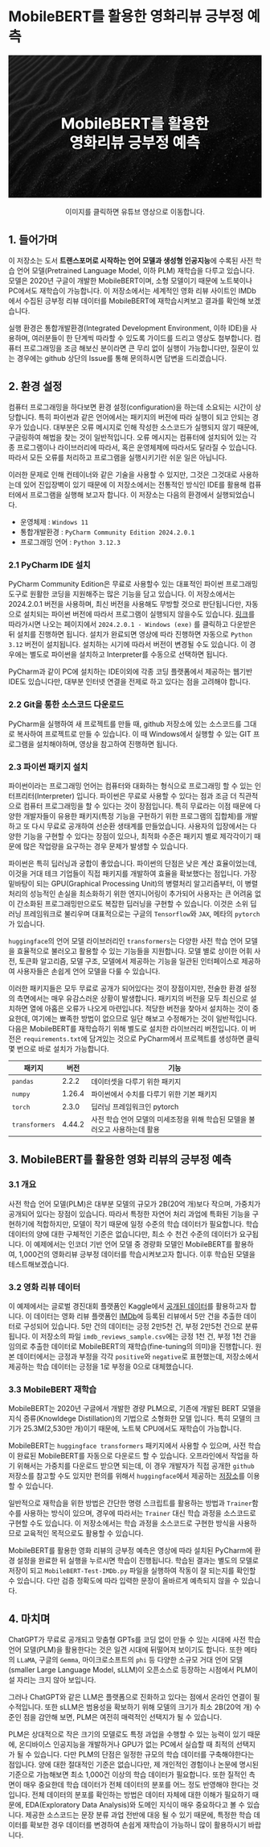 # MobileBERT를 활용한 영화리뷰 긍부정 예측
[![실행 영상](./thumb.png)](https://youtu.be/XIEK0ULeeB8)
<div align="center">
이미지를 클릭하면 유튜브 영상으로 이동합니다. 
</div>

## 1. 들어가며
이 저장소는 도서 **트랜스포머로 시작하는 언어 모델과 생성형 인공지능**에 수록된 사전 학습 언어 모델(Pretrained Language Model, 이하 PLM) 재학습을 다루고 있습니다. 모델은 2020년 구글이 개발한 MobileBERT이며, 소형 모델이기 때문에 노트북이나 PC에서도 재학습이 가능합니다. 이 저장소에서는 세계적인 영화 리뷰 사이트인 IMDb에서 수집된 긍부정 리뷰 데이터를 MobileBERT에 재학습시켜보고 결과를 확인해 보겠습니다. 

실행 환경은 통합개발환경(Integrated Development Environment, 이하 IDE)을 사용하며, 여러분들이 한 단계씩 따라할 수 있도록 가이드를 드리고 영상도 첨부합니다. 컴퓨터 프로그래밍을 조금 해보신 분이라면 큰 무리 없이 실행이 가능합니다만, 질문이 있는 경우에는 github 상단의 Issue를 통해 문의하시면 답변을 드리겠습니다.

## 2. 환경 설정
컴퓨터 프로그래밍을 하다보면 환경 설정(configuration)을 하는데 소요되는 시간이 상당합니다. 특히 파이썬과 같은 언어에서는 패키지의 버전에 따라 실행이 되고 안되는 경우가 있습니다. 대부분은 오류 메시지로 인해 작성한 소스코드가 실행되지 않기 때문에, 구글링하여 해법을 찾는 것이 일반적입니다. 오류 메시지는 컴퓨터에 설치되어 있는 각종 프로그램이나 라이브러리에 따라서, 혹은 운영체제에 따라서도 달라질 수 있습니다. 따라서 모든 오류를 처리하고 프로그램을 실행시키기란 쉬운 일은 아닙니다. 

이러한 문제로 인해 컨테이너와 같은 기술을 사용할 수 있지만, 그것은 그것대로 사용하는데 있어 진입장벽이 있기 때문에 이 저장소에서는 전통적인 방식인 IDE를 활용해 컴퓨터에서 프로그램을 실행해 보고자 합니다. 이 저장소는 다음의 환경에서 실행되었습니다.
 * 운영체제 : `Windows 11`
 * 통합개발환경 : `PyCharm Community Edition 2024.2.0.1`
 * 프로그래밍 언어 : `Python 3.12.3`

### 2.1 PyCharm IDE 설치
PyCharm Community Edition은 무료로 사용할수 있는 대표적인 파이썬 프로그래밍 도구로 원활한 코딩을 지원해주는 많은 기능을 담고 있습니다. 이 저장소에서는 2024.2.0.1 버전을 사용하며, 최신 버전을 사용해도 무방할 것으로 판단됩니다만, 자동으로 설치되는 파이썬 버전에 따라서 프로그램이 실행되지 않을수도 있습니다. <U>[링크](https://www.jetbrains.com/ko-kr/pycharm/download/other.html)</U>를 따라가시면 나오는 페이지에서 `2024.2.0.1 - Windows (exe)` 를 클릭하고 다운받은 뒤 설치를 진행하면 됩니다. 설치가 완료되면 영상에 따라 진행하면 자동으로 `Python 3.12` 버전이 설치됩니다. 설치하는 시기에 따라서 버전이 변경될 수도 있습니다. 이 경우에는 별도로 파이썬을 설치하고 Interpreter를 수동으로 선택하면 됩니다. 

PyCharm과 같이 PC에 설치하는 IDE이외에 각종 코딩 플랫폼에서 제공하는 웹기반 IDE도 있습니다만, 대부분 인터넷 연결을 전제로 하고 있다는 점을 고려해야 합니다.

### 2.2 Git을 통한 소스코드 다운로드
PyCharm을 실행하여 새 프로젝트를 만들 때, github 저장소에 있는 소스코드를 그대로 복사하여 프로젝트로 만들 수 있습니다. 이 때 Windows에서 실행할 수 있는 GIT 프로그램을 설치해야하며, 영상을 참고하여 진행하면 됩니다. 

### 2.3 파이썬 패키지 설치
파이썬이라는 프로그래밍 언어는 컴퓨터와 대화하는 형식으로 프로그래밍 할 수 있는 인터프리터(Interpreter) 입니다. 파이썬은 무료로 사용할 수 있다는 점과 조금 더 직관적으로 컴퓨터 프로그래밍을 할 수 있다는 것이 장점입니다. 특히 무료라는 이점 때문에 다양한 개발자들이 유용한 패키지(특정 기능을 구현하기 위한 프로그램의 집합체)를 개발하고 또 다시 무료로 공개하여 선순환 생태계를 만들었습니다. 사용자의 입장에서는 다양한 기능을 구현할 수 있다는 장점이 있으나, 최적화 수준은 패키지 별로 제각각이기 때문에 많은 작업량을 요구하는 경우 문제가 발생할 수 있습니다. 

파이썬은 특히 딥러닝과 궁합이 좋았습니다. 파이썬의 단점은 낮은 계산 효율이었는데, 이것을 거대 테크 기업들이 직접 패키지를 개발하여 효율을 확보했다는 점입니다. 가장 밑바탕이 되는 GPU(Graphical Processing Unit)의 병렬처리 알고리즘부터, 이 병렬처리의 성능적인 손실을 최소화하기 위한 엔지니어링이 추가되어 사용자는 큰 어려움 없이 간소화된 프로그래밍만으로도 복잡한 딥러닝을 구현할 수 있습니다. 이것은 소위 딥러닝 프레임워크로 불리우며 대표적으로는 구글의 `Tensorflow`와 `JAX`, 메타의 `pytorch`가 있습니다. 

`huggingface`의 언어 모델 라이브러리인 `transformers`는 다양한 사전 학습 언어 모델을 효율적으로 불러오고 활용할 수 있는 기능들을 지원합니다. 모델 별로 상이한 어휘 사전, 토큰화 알고리즘, 모델 구조, 모델에서 제공하는 기능을 일관된 인터페이스로 제공하여 사용자들은 손쉽게 언어 모델을 다룰 수 있습니다. 

이러한 패키지들은 모두 무료로 공개가 되어있다는 것이 장점이지만, 전술한 환경 설정의 측면에서는 매우 유감스러운 상황이 발생합니다. 패키지의 버전을 모두 최신으로 설치하면 열에 아홉은 오류가 나오게 마련입니다. 적당한 버전을 찾아서 설치하는 것이 중요한데, 여기에는 뾰족한 방법이 없으므로 일단 해보고 수정해가는 것이 일반적입니다. 다음은 MobileBERT를 재학습하기 위해 별도로 설치한 라이브러리 버전입니다. 이 버전은 `requirements.txt`에 담겨있는 것으로 PyCharm에서 프로젝트를 생성하면 클릭 몇 번으로 바로 설치가 가능합니다.

<div align="center">

| 패키지          | 버전     | 기능                                          |
|--------------|--------|---------------------------------------------|
| `pandas`       | 2.2.2  | 데이터셋을 다루기 위한 패키지                            |
| `numpy`        | 1.26.4 | 파이썬에서 수치를 다루기 위한 기본 패키지                     |
| `torch`        | 2.3.0  | 딥러닝 프레임워크인 pytorch                          |
| `transformers` | 4.44.2 | 사전 학습 언어 모델의 미세조정을 위해 학습된 모델을 불러오고 사용하는데 활용 |

</div>

## 3. MobileBERT를 활용한 영화 리뷰의 긍부정 예측
### 3.1 개요
사전 학습 언어 모델(PLM)은 대부분 모델의 규모가 2B(20억 개)보다 작으며, 가중치가 공개되어 있다는 장점이 있습니다. 따라서 특정한 자연어 처리 과업에 특화된 기능을 구현하기에 적합하지만, 모델이 작기 때문에 일정 수준의 학습 데이터가 필요합니다. 학습 데이터의 양에 대한 구체적인 기준은 없습니다만, 최소 수 천건 수준의 데이터가 요구됩니다. 이 예제에서는 인코더 기반 언어 모델 중 경량화 모델인 MobileBERT를 활용하여, 1,000건의 영화리뷰 긍부정 데이터를 학습시켜보고자 합니다. 이후 학습된 모델을 테스트해보겠습니다.

### 3.2 영화 리뷰 데이터
이 예제에서는 글로벌 경진대회 플랫폼인 Kaggle에서 <U>[공개된 데이터](https://www.kaggle.com/datasets/lakshmi25npathi/imdb-dataset-of-50k-movie-reviews)</U>를 활용하고자 합니다. 이 데이터는 영화 리뷰 플랫폼인 [IMDb](https://www.imdb.com/)에 등록된 리뷰에서 5만 건을 추출한 데이터로 구성되어 있습니다. 5만 건의 데이터는 긍정 2만5천 건, 부정 2만5천 건으로 분류됩니다. 이 저장소의 파일 `imdb_reviews_sample.csv`에는 긍정 1천 건, 부정 1천 건을 임의로 추출한 데이터로 MobileBERT의 재학습(fine-tuning의 의미)을 진행합니다. 원본 데이터에서는 긍정과 부정을 각각 `positive`와 `negative`로 표현했는데, 저장소에서 제공하는 학습 데이터는 긍정을 1로 부정을 0으로 대체했습니다.

### 3.3 MobileBERT 재학습
MobileBERT는 2020년 구글에서 개발한 경량 PLM으로, 기존에 개발된 BERT 모델을 지식 증류(Knowldege Distillation)의 기법으로 소형화한 모델 입니다. 특히 모델의 크기가 25.3M(2,530만 개)이기 때문에, 노트북 CPU에서도 재학습이 가능합니다. 

MobileBERT는 `huggingface transformers` 패키지에서 사용할 수 있으며, 사전 학습이 완료된 MobileBERT를 자동으로 다운로드 할 수 있습니다. 오프라인에서 작업을 하기 위해서는 가중치를 다운로드 받으면 되는데, 이 경우 개발자가 직접 공개한 `github` 저장소를 참고할 수도 있지만 편의를 위해서 `huggingface`에서 제공하는 [저장소](https://huggingface.co/google/mobilebert-uncased/tree/main)를 이용할 수 있습니다.

일반적으로 재학습을 위한 방법은 간단한 명령 스크립트를 활용하는 방법과 `Trainer`함수를 사용하는 방식이 있으며, 경우에 따라서는 `Trainer` 대신 학습 과정을 소스코드로 구현할 수도 있습니다. 이 저장소에서는 학습 과정을 소스코드로 구현한 방식을 사용하므로 교육적인 목적으로도 활용할 수 있습니다.

MobileBERT를 활용한 영화 리뷰의 긍부정 예측은 영상에 따라 설치된 PyCharm에 환경 설정을 완료한 뒤 실행을 누르시면 학습이 진행됩니다. 학습된 결과는 별도의 모델로 저장이 되고 `MobileBERT-Test-IMDb.py` 파일을 실행하여 작동이 잘 되는지를 확인할 수 있습니다. 다만 검증 정확도에 따라 입력한 문장이 올바르게 예측되지 않을 수 있습니다.

## 4. 마치며

ChatGPT가 무료로 공개되고 맞춤형 GPTs를 코딩 없이 만들 수 있는 시대에 사전 학습 언어 모델(PLM)을 활용한다는 것은 일견 시대에 뒤떨어져 보이기도 합니다. 또한 메타의 `LLaMA`, 구글의 `Gemma`, 마이크로소프트의 `phi` 등 다양한 소규모 거대 언어 모델(smaller Large Language Model, sLLM)이 오픈소스로 등장하는 시점에서 PLM이 설 자리는 크지 않아 보입니다.

그러나 ChatGPT와 같은 LLM은 플랫폼으로 진화하고 있다는 점에서 온라인 연결이 필수적입니다. 또한 sLLM은 범용성을 확보하기 위해 모델의 크기가 최소 2B(20억 개) 수준인 점을 감안해 보면, PLM은 여전히 매력적인 선택지가 될 수 있습니다. 

PLM은 상대적으로 작은 크기의 모델로도 특정 과업을 수행할 수 있는 능력이 있기 때문에, 온디바이스 인공지능을 개발하거나 GPU가 없는 PC에서 실습할 때 최적의 선택지가 될 수 있습니다. 다만 PLM의 단점은 일정한 규모의 학습 데이터를 구축해야한다는 점입니다. 양에 대한 절대적인 기준은 없습니다만, 제 개인적인 경험이나 논문에 명시된 기준으로 가늠해보면 최소 1,000건 이상의 학습 데이터가 필요합니다. 또한 질적인 측면이 매우 중요한데 학습 데이터가 전체 데이터의 분포를 어느 정도 반영해야 한다는 것입니다. 전체 데이터의 분포를 확인하는 방법은 데이터 자체에 대한 이해가 필요하기 때문에, EDA(Exploratory Data Analysis)와 도메인 지식이 매우 중요하다고 볼 수 있습니다. 제공한 소스코드는 문장 분류 과업 전반에 대응 될 수 있기 때문에, 특정한 학습 데이터를 확보한 경우 데이터를 변경하여 손쉽게 재학습이 가능하니 많이 활용하시기 바랍니다.
